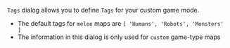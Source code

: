 `Tags` dialog allows you to define `Tags` for your custom game mode.

- The default tags for `melee` maps are `[ 'Humans', 'Robots', 'Monsters' ]`
- The information in this dialog is only used for `custom` game-type maps